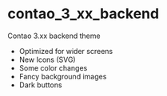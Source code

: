 # contao_3_xx_backend
Contao 3.xx backend theme

- Optimized for wider screens
- New Icons (SVG)
- Some color changes
- Fancy background images
- Dark buttons
